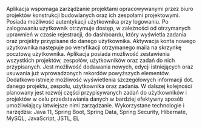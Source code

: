 Aplikacja wspomaga zarządzanie projektami opracowywanymi przez biuro projektów konstrukcji budowlanych oraz ich zespołami projektowymi. Posiada
możliwość autentykacji użytkownika przy logowaniu. Po zalogowaniu użytkownik otrzymuje dostęp, w zależności od otrzymanych uprawnień w
czasie rejestracji, do dashboardu, który wyświetla zadania oraz projekty przypisane do danego użytkownika. Aktywacja konta nowego użytkownika
następuje po weryfikacji otrzymanego maila na skrzynkę pocztową użytkownika. Aplikacja posiada możliwość zestawienia wszystkich projektów,
zespołów, użytkowników oraz zadań do nich przypisanych. Jest możliwość dodawania nowych, edycji istniejących oraz usuwania już wprowadzonych 
rekordów powyższych elementów. Dodatkowo istnieje możliwość wyświetlenia szczegółowych informacji dot. danego projektu, zespołu, użytkownika oraz
zadania. W dalszej kolejności planowany jest rozwój części przypisywanych zadań do użytkowników i projektów w celu przedstawiania danych w bardziej
efektywny sposób umożliwiający łatwiejsze nimi zarządzanie. 
Wykorzystane technologie i narzędzia: Java 11, Spring Boot, Spring Data, Spring Security, Hibernate, MySQL, JavaScript, JSTL, EL

